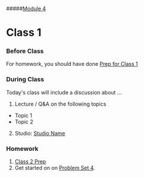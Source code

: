 #####[Module 4](../../)

# Class 1

### Before Class
For homework, you should have done [Prep for Class 1](../class1-prep)

### During Class
Today's class will include a discussion about ...

1. Lecture / Q&A on the following topics
  * Topic 1
  * Topic 2
2. Studio: [Studio Name]()

### Homework
1. [Class 2 Prep](../class2-prep) 
2. Get started on on [Problem Set 4](../problem-set). 
